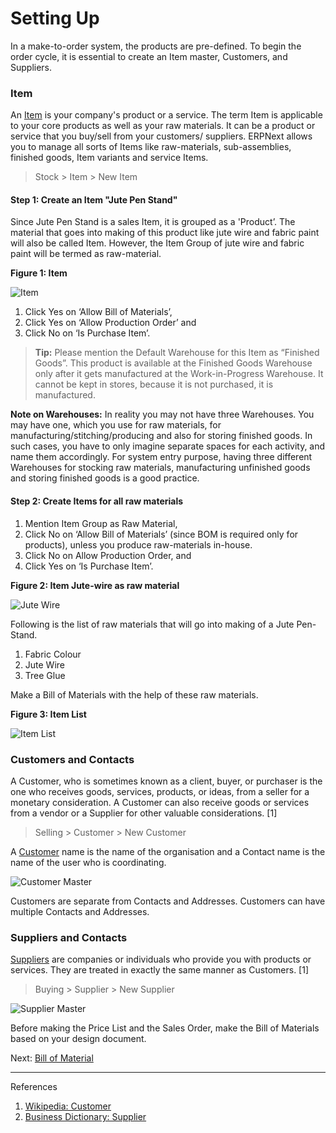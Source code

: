 # Setting Up

<p class="lead">In a make-to-order system, the products are pre-defined. To begin the order cycle, it is essential to create an Item master, Customers, and Suppliers.</p>

### Item

An [Item](/user-guide/stock-inventory/Item-master) is your company's product or a service. The term Item is applicable to your core products as well as your raw materials. It can be a product or service that you buy/sell from your customers/ suppliers. ERPNext allows you to manage all sorts of Items like raw-materials, sub-assemblies, finished goods, Item variants and service Items.

> Stock > Item > New Item

#### Step 1: Create an Item "Jute Pen Stand"

Since Jute Pen Stand is a sales Item, it is grouped as a 'Product’. The material that goes into making of this product like jute wire and fabric paint will also be called Item. However, the Item Group of jute wire and fabric paint will be termed as raw-material.

**Figure 1: Item**

![Item](/assets/erpnext_org/images/erpnext/m-t-s-item.png)

1. Click Yes on ‘Allow Bill of Materials’, 
1. Click Yes on ‘Allow Production Order’ and 
1. Click No on  ‘Is Purchase Item’.

> **Tip:** Please mention the  Default Warehouse for this Item as “Finished Goods”. This product is available at the Finished Goods Warehouse only after it gets manufactured at the Work-in-Progress Warehouse. It cannot be kept in stores, because it is not purchased, it is manufactured.

**Note on Warehouses:** In reality you may not have three Warehouses. You may have one, which you use for raw materials, for manufacturing/stitching/producing and also for storing finished goods. In such cases, you have to only imagine separate spaces for each activity, and name them accordingly. For system entry purpose, having three different Warehouses for stocking raw materials, manufacturing unfinished goods and storing finished goods is a good practice.

#### Step 2: Create Items for all raw materials

1. Mention Item Group as Raw Material,
1. Click No on ‘Allow Bill of Materials’ (since BOM is required only for products), unless you produce raw-materials in-house.
1. Click No on Allow Production Order, and
1. Click Yes on ‘Is Purchase Item’.

**Figure 2: Item Jute-wire as raw material**

![Jute Wire](/assets/erpnext_org/images/erpnext/m-t-o-jute-wire-rawmaterial.png)

Following is the list of raw materials that will go into making of a Jute Pen-Stand.

1. Fabric Colour
1. Jute Wire
1. Tree Glue

Make a Bill of Materials with the help of these raw materials.

**Figure 3: Item List**

![Item List](/assets/erpnext_org/images/erpnext/m-t-o-item-list.png)



### Customers and Contacts

A Customer, who is sometimes known as a client, buyer, or purchaser is the one who receives goods, services, products, or ideas, from a seller for a monetary consideration. A Customer can also receive goods or services from a vendor or a Supplier for other valuable considerations. [1]

> Selling > Customer > New Customer

A [Customer](/user-guide/selling/customer-master) name is the name of the organisation and a Contact name is the name of the user who is coordinating.

![Customer Master](/assets/erpnext_org/images/erpnext/customer.png)

Customers are separate from Contacts and Addresses. Customers can have multiple Contacts and Addresses.

### Suppliers and Contacts

 [Suppliers](/user-guide/buying/supplier-master) are companies or individuals who provide you with products or services. They are treated in exactly the same manner as Customers. [1]

> Buying > Supplier > New Supplier

![Supplier Master](/assets/erpnext_org/images/erpnext/supplier.png)

Before making the Price List and the Sales Order, make the Bill of Materials based on your design document.

Next: [Bill of Material](/apps/erpnext/guide-books/make-to-order/bill-of-materials)

---

References

1. [Wikipedia: Customer](http://en.wikipedia.org/wiki/Customer)
1. [Business Dictionary: Supplier](http://www.businessdictionary.com/definition/supplier.html)
